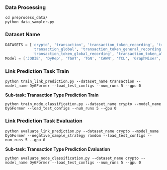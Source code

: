### Data Processing 

```{bash}
cd preprocess_data/
python data_sampler.py  
```

### Dataset Name

```python 
DATASETS = ['crypto', 'transaction', 'transaction_token_recording', 'transaction_token_general',
            'transaction_global', 'transaction_token_general_recording', 'transaction_token_general_global',
            'transaction_token_global_recording', 'transaction_token_all']
Model = ['JODIE', 'DyRep', 'TGAT', 'TGN', 'CAWN', 'TCL', 'GraphMixer', 'DyGFormer']
```

### Link Prediction Task Train

```{bash}
python train_link_prediction.py --dataset_name transaction --model_name DyGFormer --load_test_configs --num_runs 5 --gpu 0
```

**Sub-task: Transaction Type Prediction Train**

```{bash}
python train_node_classification.py --dataset_name crypto --model_name DyGFormer --load_test_configs --num_runs 5 --gpu 0
```

### Link Prediction Task Evaluation

```{bash}
python evaluate_link_prediction.py --dataset_name crypto --model_name DyGFormer --negative_sample_strategy random --load_test_configs --num_runs 5 --gpu 0
```

**Sub-task: Transaction Type Prediction Evaluation**

```{bash}
python evaluate_node_classification.py --dataset_name crypto --model_name DyGFormer --load_test_configs --num_runs 5 --gpu 0
```

